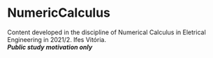 # NumericCalculus
Content developed in the discipline of Numerical Calculus in Eletrical Engineering in 2021/2. Ifes Vitória.
<br>***Public study motivation only***
